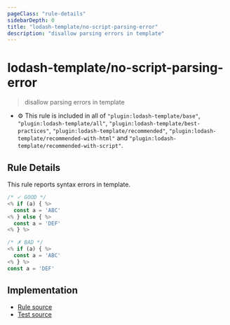 ```yaml
---
pageClass: "rule-details"
sidebarDepth: 0
title: "lodash-template/no-script-parsing-error"
description: "disallow parsing errors in template"
---
```

# lodash-template/no-script-parsing-error
> disallow parsing errors in template

- :gear: This rule is included in all of `"plugin:lodash-template/base"`, `"plugin:lodash-template/all"`, `"plugin:lodash-template/best-practices"`, `"plugin:lodash-template/recommended"`, `"plugin:lodash-template/recommended-with-html"` and `"plugin:lodash-template/recommended-with-script"`.

## Rule Details

This rule reports syntax errors in template.


<eslint-code-block script :rules="{'lodash-template/no-script-parsing-error': ['error']}">

```js
/* ✓ GOOD */
<% if (a) { %>
  const a = 'ABC'
<% } else { %>
  const a = 'DEF'
<% } %>
```

</eslint-code-block>

<eslint-code-block script :rules="{'lodash-template/no-script-parsing-error': ['error']}">

```js
/* ✗ BAD */
<% if (a) { %>
  const a = 'ABC'
<% } %>
const a = 'DEF'
```

</eslint-code-block>

## Implementation

- [Rule source](https://github.com/ota-meshi/eslint-plugin-lodash-template/blob/master/lib/rules/no-script-parsing-error.js)
- [Test source](https://github.com/ota-meshi/eslint-plugin-lodash-template/blob/master/tests/lib/rules/no-script-parsing-error.js)
